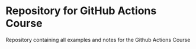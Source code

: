 # Repository for GitHub Actions Course

Repository containing all examples and notes for the Github Actions Course
